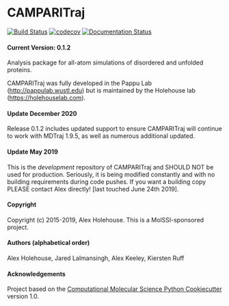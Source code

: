 CAMPARITraj
==============================
[![Build Status](https://travis-ci.org/holehouse-lab/camparitraj.svg?branch=master)](https://travis-ci.org/holehouse-lab/camparitraj)
[![codecov](https://codecov.io/gh/holehouse-lab/camparitraj/branch/master/graph/badge.svg)](https://codecov.io/gh/holehouse-lab/camparitraj)
[![Documentation Status](https://readthedocs.org/projects/camparitraj/badge/?version=latest)](https://camparitraj.readthedocs.io/en/latest/?badge=latest)
#### Current Version: 0.1.2

Analysis package for all-atom simulations of disordered and unfolded proteins.

CAMPARITraj was fully developed in the Pappu Lab (http://pappulab.wustl.edu) but is maintained by the Holehouse lab (https://holehouselab.com).

#### Update December 2020
Release 0.1.2 includes updated support to ensure CAMPARITraj will continue to work with MDTraj 1.9.5, as well as numerous additional updated.

#### Update May 2019
This is the *development* repository of CAMPARITraj and SHOULD NOT be used for production. Seriously, it is being modified constantly and with no building requirements during code pushes. If you want a building copy PLEASE contact Alex directly! [last touched June 24th 2019].

#### Copyright
Copyright (c) 2015-2019, Alex Holehouse. This is a MolSSI-sponsored project.

#### Authors (alphabetical order)
Alex Holehouse, Jared Lalmansingh, Alex Keeley, Kiersten Ruff

#### Acknowledgements
Project based on the
[Computational Molecular Science Python Cookiecutter](https://github.com/molssi/cookiecutter-cms) version 1.0.
